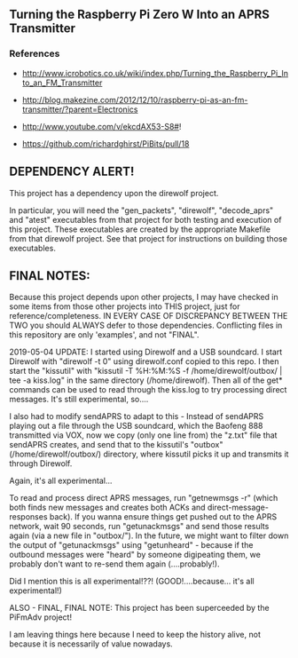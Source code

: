 ## Turning the Raspberry Pi Zero W Into an APRS Transmitter


### References

* http://www.icrobotics.co.uk/wiki/index.php/Turning_the_Raspberry_Pi_Into_an_FM_Transmitter

* http://blog.makezine.com/2012/12/10/raspberry-pi-as-an-fm-transmitter/?parent=Electronics

* http://www.youtube.com/v/ekcdAX53-S8#! 

* https://github.com/richardghirst/PiBits/pull/18



DEPENDENCY ALERT!
-----------------
This project has a dependency upon the direwolf project.

In particular, you will need the "gen_packets", "direwolf", "decode_aprs" and "atest" executables from that project for both testing and execution of this project. These executables are created by the appropriate Makefile from that direwolf project.  See that project for instructions on building those executables.


FINAL NOTES:
------------
Because this project depends upon other projects, I may have checked in some items from those other projects into THIS project, just for reference/completeness. IN EVERY CASE OF DISCREPANCY BETWEEN THE TWO you should ALWAYS defer to those dependencies. Conflicting files in this repository are only 'examples', and not "FINAL".


2019-05-04 UPDATE:  I started using Direwolf and a USB soundcard. I start Direwolf with "direwolf -t 0" using direwolf.conf copied to this repo. I then start the "kissutil" with "kissutil -T %H:%M:%S -f /home/direwolf/outbox/ | tee -a kiss.log" in the same directory (/home/direwolf).  Then all of the get* commands can be used to read through the kiss.log to try processing direct messages.  It's still experimental, so....

I also had to modify sendAPRS to adapt to this - Instead of sendAPRS playing out a file through the USB soundcard, which the Baofeng 888 transmitted via VOX, now we copy (only one line from) the "z.txt" file that sendAPRS creates, and send that to the kissutil's "outbox" (/home/direwolf/outbox/) directory, where kissutil picks it up and transmits it through Direwolf.

Again, it's all experimental...

To read and process direct APRS messages, run "getnewmsgs -r" (which both finds new messages and creates both ACKs and direct-message-responses back).  If you wanna ensure things get pushed out to the APRS network, wait 90 seconds, run "getunackmsgs" and send those results again (via a new file in "outbox/").  In the future, we might want to filter down the output of "getunackmsgs" using "getunheard" - because if the outbound messages were "heard" by someone digipeating them, we probably don't want to re-send them again (....probably!).

Did I mention this is all experimental!??! (GOOD!....because... it's all experimental!)


ALSO - FINAL, FINAL NOTE: This project has been superceeded by the PiFmAdv project!

I am leaving things here because I need to keep the history alive, not because it is necessarily of value nowadays.
